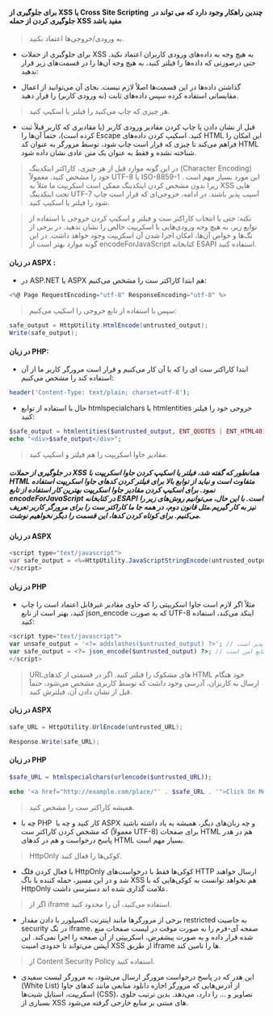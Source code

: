#### برای جلوگیری از XSS یا Cross Site Scripting  چندین راهکار وجود دارد که می تواند در جلوگیری کردن از حمله XSS مفید باشد

> به ورودی/خروجی‌ها اعتماد نکنید.

* برای جلوگیری از حملات XSS به هیچ وجه به داده‌های ورودی کاربران اعتماد نکید. حتی درصورتی که داده‌ها را فیلتر کنید، به هیچ وجه آن‌ها را در قسمت‌های زیر قرار ندهید:

* گذاشتن داده‌ها در این قسمت‌ها اصلاً لازم نیست. بجای آن می‌توانید از اعمال مقایساتی استفاده کرده سپس داده‌های ثابت (نه ورودی کاربر) را قرار دهید.

> هر چیزی که چاپ می‌کنید را فیلتر یا اسکیپ کنید.
* قبل از نشان دادن یا چاپ کردن مقادیر ورودی کاربر (یا مقادیری که کاربر قبلاً ثبت کرده است)، حتماً آن‌ها را Escape کنید. اسکیپ کردن داده‌های HTML این امکان را فراهم می‌کند تا چیزی که قرار است چاپ شود، توسط مرورگر به عنوان کد HTML شناخته نشده و فقط به عنوان یک متن عادی نشان داده شود.

>در این گونه موارد قبل از هر چیزی، کاراکتر اینکدینگ (Character Encoding) خود را مشخص کنید. معمولاً UTF-8 یا ISO-8859-1 . این مورد بسیار مهم است زیرا بدون مشخص کردن اینکدینگ ممکن است اسکریپت ما مثلاً به XSS هایی تحت اینکدینگ UTF-7 آسیب پذیر باشند. در ادامه، خروجی‌ای که قرار است چاپ شود را فیلتر یا اسکیپ کنید.

> نکته: حتی با انتخاب کاراکتر ست و فیلتر و اسکیپ کردن خروجی با استفاده از توابع زیر، به هیچ وجه ورودی‌هایی با اسکریپت خالص را نشان ندهید. در برخی از تگ‌ها و خواص آن‌ها، امکان اجرا شدن آن اسکریپت وجود خواهد داشت. در این گونه موارد بهتر است از encodeForJavaScript کتابخانه ESAPI استفاده کنید.

#### در زبان   ASPX :

* در ASP.NET یا ASPX هم ابتدا کاراکتر ست را مشخص می‌کنیم:

```c#
<%@ Page RequestEncoding="utf-8" ResponseEncoding="utf-8" %>
```

>سپس با استفاده از تابع خروجی را اسکیپ می‌کنیم:
```c#
safe_output = HttpUtility.HtmlEncode(untrusted_output);
Write(safe_output);
```
#### در  زبان   PHP:
* ابتدا کاراکتر ست ای را که با آن کار می‌کنیم و قرار است مرورگر کاربر ما از آن استفاده کند را مشخص می‌کنیم:

```php
header('Content-Type: text/plain; charset=utf-8');
```
* حال با استفاده از توابع htmlspecialchars یا htmlentities خروجی خود را فیلتر کنید:
```php
$safe_output = htmlentities($untrusted_output, ENT_QUOTES | ENT_HTML401, 'UTF-8');
echo "<div>$safe_output</div>";
```
> مقادیر جاوا اسکریپت را هم فیلتر و اسکیپ کنید.

##### در جلوگیری از حملات XSS همانطور که گفته شد، فیلتر یا اسکیپ کردن جاوا اسکریپت با HTML متفاوت است و نباید از توابع بالا برای فیلتر کردن کدهای جاوا اسکریپت استفاده نمود. برای اسکیپ کردن مقادیر جاوا اسکریپت بهترین کار استفاده از تابع encodeForJavaScript در کتابخانه ESAPI است. با این حال، می‌توانیم روش‌های زیر را نیز به کار گیریم.مثل قانون دوم، در همه جا ما کاراکتر ست را برای مرورگر کاربر تعریف می‌کنیم. برای کوتاه کردن کدها، این قسمت را دیگر نخواهیم نوشت.

#### در  زبان   ASPX
```c#
<script type="text/javascript">
var safe_output = <%=HttpUtility.JavaScriptStringEncode(untrusted_output) %>; // این تابع امن است
</script>
```
#### در زبان  PHP     
* مثلاً اگر لازم است جاوا اسکریپتی را که حاوی مقادیر غیرقابل اعتماد است را چاپ کنید، بهتر است از تابع json_encode که به صورت UTF-8 اینکد می‌کند، استفاده کنید:
```php
<script type="text/javascript">
var unsafe_output = '<?= addslashes($untrusted_output) ?>'; // این تابع آسیب پذیر است
var safe_output = <?= json_encode($untrusted_output) ?>; // این تابع امن است
</script>
```
> URLهای مشکوک را فیلتر کنید. اگر در قسمتی از کدهای HTML خود هنگام ارسال به کاربران، آدرسی وجود داشت که توسط کاربری مشخص می‌شود، حتماً قبل از نشان دادن آن، فیلترش کنید.

#### در زبان  ASPX

```c#
safe_URL = HttpUtility.UrlEncode(untrusted_URL);

Response.Write(safe_URL);
```
#### در زبان PHP
```php
$safe_URL = htmlspecialchars(urlencode($untrusted_URL));

echo '<a href="http://example.com/place/"' . $safe_URL . '">Click On Me</a>';
```
> همیشه کاراکتر ست را مشخص کنید.
* چه با PHP   کار کنید و چه با ASPX و چه زبان‌های دیگر، همیشه به یاد داشته باشید که مشخص کردن کاراکتر ست (معمولاً UTF-8) برای صفحات HTML هم در هدر پاسخ درخواست و هم در کدهای HTML بسیار مهم است.


>HttpOnly کوکی‌ها را فعال کنید.
* با فعال کردن فلگ HttpOnly کوکی‌ها فقط با درخواست‌های HTTP ارسال خواهند شد و در این مسیر، حمله کننده با باگ XSS هم نخواهد توانست به کوکی‌هایی که با HttpOnly علامت گذاری شده اند دسترسی داشت.
> اگر از iframe استفاده می‌کنید، آن را محدود کنید.
* برخی از مرورگرها مانند اینترنت اکسپلورر با دادن مقدار restricted به خاصیت security در تگ iframe، صفحه آی-فرم را به صورت موقت در لیست صفحات منع شده قرار داده و به صورت پیشفرض، اسکریپتی از آن صفحه را اجرا نمی‌کند. این آپشن می‌تواند تا حدودی امنیت XSS از طریق iframe ها را تامین کند.

>از Content Security Policy استفاده کنید.
* این هدر که در پاسخ درخواست مرورگر ارسال می‌شود، به مرورگر لیست سفیدی (White List) از آدرس‌هایی که مرورگر اجازه دانلود منابعی مانند کدهای جاوا اسکریپت، استایل شیت‌ها (CSS)، تصاویر و … را دارد، می‌دهد. بدین ترتیب جلوی بسیاری از XSS های مبتنی بر منابع خارجی گرفته می‌شود.
